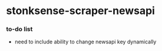 # stonksense-scraper-newsapi

### to-do list
* need to include ability to change newsapi key dynamically